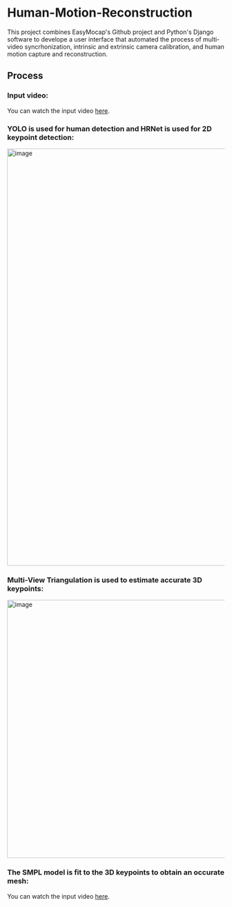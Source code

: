 # Human-Motion-Reconstruction
 
This project combines EasyMocap's Github project and Python's Django software to develope a user interface that automated the process of multi-video syncrhonization, intrinsic and extrinsic camera calibration, and human motion capture and reconstruction.

## Process

### Input video:
You can watch the input video [here](https://drive.google.com/file/d/1BlU6zdOJ7lNy20Ruh_X7Za1-ZKFPQ0yO/view?usp=share_link).

### YOLO is used for human detection and HRNet is used for 2D keypoint detection:
<img width="963" alt="image" src="https://github.com/user-attachments/assets/b1a9cd3d-a0a5-434b-8d84-65b3c642bc3a">

### Multi-View Triangulation is used to estimate accurate 3D keypoints:
<img width="596" alt="image" src="https://github.com/user-attachments/assets/a1a8de37-5375-44c6-a177-cdc9de37e235">

### The SMPL model is fit to the 3D keypoints to obtain an occurate mesh:

You can watch the input video [here](https://drive.google.com/file/d/1VguyGqufjciztAjKZZar8FW4P103nr5n/view?usp=share_link).
